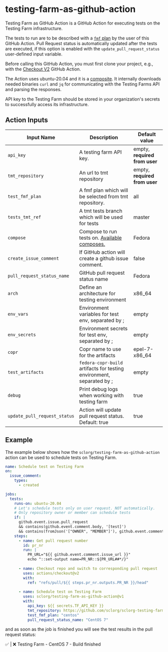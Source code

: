 # testing-farm-as-github-action

Testing Farm as GitHub Action is a GitHub Action for executing tests on the Testing Farm infrastructure.

The tests to run are to be described with a [`fmf` plan](https://tmt.readthedocs.io/en/latest/spec.html) by the user of this GitHub Action.
Pull Request status is automatically updated after the tests are executed,
if this option is enabled with the `update_pull_request_status` user-defined input variable.


Before calling this GitHub Action, you must first clone your project,
e.g., with the [Checkout V2](https://github.com/actions/checkout) GitHub Action.

The Action uses ubuntu-20.04 and it is a [composite](https://docs.github.com/en/actions/creating-actions/about-custom-actions).
It internally downloads needed binaries `curl` and `jq` for communicating with the Testing Farms API and parsing the responses.
 
API key to the Testing Farm should be stored in your organization's secrets to successfully access its infrastructure.

## Action Inputs

| Input Name                   | Description                                                                                   | Default value                 |
|------------------------------|-----------------------------------------------------------------------------------------------|-------------------------------|
| `api_key`                    | A testing farm API key.                                                                       | empty, **required from user** |
| `tmt_repository`             | An url to tmt repository                                                                      | empty, **required from user** |
| `test_fmf_plan`              | A fmf plan which will be selected from tmt repository.                                        | all                           |
| `tests_tmt_ref`              | A tmt tests branch which will be used for tests                                               | master                        |
| `compose`                    | Compose to run tests on. [Available composes.](https://api.dev.testing-farm.io/v0.1/composes) | Fedora                        |
| `create_issue_comment`       | If GitHub action will create a github issue comment.                                          | false                         |
| `pull_request_status_name`   | GitHub pull request status name                                                               | Fedora                        |
| `arch`                       | Define an architecture for testing environment                                                | x86_64                        |
| `env_vars`                   | Environment variables for test env, separated by ;                                            | empty                         |
| `env_secrets`                | Environment secrets for test env, separated by ;                                              | empty                         |
| `copr`                       | Copr name to use for the artifacts                                                            | epel-7-x86_64                 |
| `test_artifacts`             | `fedora-copr-build` artifacts for testing environment, separated by ;                         | empty                         |
| `debug`                      | Print debug logs when working with testing farm                                               | true                          |
| `update_pull_request_status` | Action will update pull request status. Default: true                                         | true                          |

## Example

The example below shows how the `sclorg/testing-farm-as-github-action` action can be used to schedule tests on Testing Farm.

```yaml
name: Schedule test on Testing Farm
on:
  issue_comment:
    types:
      - created

jobs:
  tests:
    runs-on: ubuntu-20.04
    # Let's schedule tests only on user request. NOT automatically.
    # Only repository owner or member can schedule tests
    if: |
      github.event.issue.pull_request
      && contains(github.event.comment.body, '[test]')
      && contains(fromJson('["OWNER", "MEMBER"]'), github.event.comment.author_association)
    steps:
      - name: Get pull request number
        id: pr_nr
        run: |
          PR_URL="${{ github.event.comment.issue_url }}"
          echo "::set-output name=PR_NR::${PR_URL##*/}"
          
      - name: Checkout repo and switch to corresponding pull request
        uses: actions/checkout@v2
        with:
          ref: "refs/pull/${{ steps.pr_nr.outputs.PR_NR }}/head"
          
      - name: Schedule test on Testing Farm 
        uses: sclorg/testing-farm-as-github-action@v1
        with:
          api_key: ${{ secrets.TF_API_KEY }}
          tmt_repository: https://github.com/sclorg/sclorg-testing-farm
          test_fmf_plan: "centos"
          pull_request_status_name: "CentOS 7"
```

and as soon as the job is finished you will see the test results in the pull request status:

✅ | ❌ Testing Farm - CentOS 7 - Build finished
